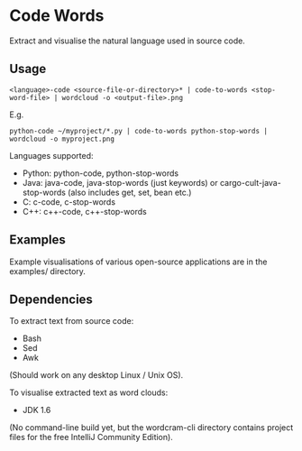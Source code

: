 Code Words
==========

Extract and visualise the natural language used in source code.

Usage
-----

    <language>-code <source-file-or-directory>* | code-to-words <stop-word-file> | wordcloud -o <output-file>.png

E.g.

    python-code ~/myproject/*.py | code-to-words python-stop-words | wordcloud -o myproject.png


Languages supported:

 * Python: python-code, python-stop-words
 * Java: java-code, java-stop-words (just keywords) or cargo-cult-java-stop-words (also includes get, set, bean etc.)
 * C: c-code, c-stop-words
 * C++: c++-code, c++-stop-words

Examples
--------

Example visualisations of various open-source applications are in the examples/ directory.


Dependencies
------------

To extract text from source code:

 * Bash
 * Sed
 * Awk

(Should work on any desktop Linux / Unix OS).

To visualise extracted text as word clouds:

 * JDK 1.6

(No command-line build yet, but the wordcram-cli directory contains project files for the free IntelliJ Community Edition).

